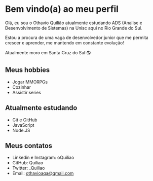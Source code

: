 # Bem vindo(a) ao meu perfil


Olá, eu sou o Othavio Quilião atualmente estudando ADS (Analise e Desenvolvimento de Sistemas) na Unisc aqui no Rio Grande do Sul. 

Estou a procura de uma vaga de desenvolvedor junior que me permita crescer e aprender, me mantendo em constante evolução!

Atualmente moro em Santa Cruz do Sul :earth_americas:

## Meus hobbies

- Jogar MMORPGs
- Cozinhar
- Assistir series

## Atualmente estudando
- Git e GitHub
- JavaScript
- Node.JS

## Meus contatos
- Linkedin e Instagram: oQuiliao
- GitHub: Quiliao
- Twitter: _Quiliao
- Email: othavioaqa@gmail.com

